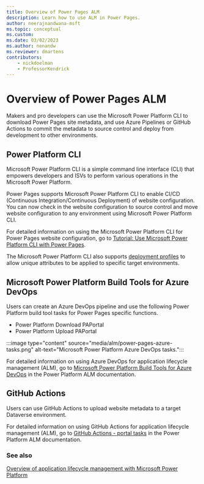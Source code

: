 ```yaml
---
title: Overview of Power Pages ALM
description: Learn how to use ALM in Power Pages.
author: neerajnandwana-msft
ms.topic: conceptual
ms.custom: 
ms.date: 03/02/2023
ms.author: nenandw
ms.reviewer: dmartens
contributors:
    - nickdoelman
    - ProfessorKendrick
---
```


# Overview of Power Pages ALM

Makers and pro developers can use the Microsoft Power Platform CLI to download Power Pages site metadata, and use Azure Pipelines or GitHub Actions to commit the metadata to source control and deploy from development to other environments.

## Power Platform CLI

Microsoft Power Platform CLI is a simple command line interface (CLI) that empowers developers and ISVs to perform various operations in the Microsoft Power Platform.

Power Pages supports Microsoft Power Platform CLI to enable CI/CD (Continuous Integration/Continuous Deployment) of website configuration. You can now check in the website configuration to source control and move website configuration to any environment using Microsoft Power Platform CLI.
 
For detailed information on using the Microsoft Power Platform CLI for Power Pages website configuration, go to [Tutorial: Use Microsoft Power Platform CLI with Power Pages](power-platform-cli-tutorial.md).

The Microsoft Power Platform CLI also supports [deployment profiles](power-platform-cli-tutorial.md#upload-the-changes-using-deployment-profile) to allow unique attributes to be applied to specific target environments.

## Microsoft Power Platform Build Tools for Azure DevOps

Users can create an Azure DevOps pipeline and use the following Power Platform build tool tasks for Power Pages specific functions.
- Power Platform Download PAPortal
- Power Platform Upload PAPortal

:::image type="content" source="media/alm/power-pages-azure-tasks.png" alt-text="Microsoft Power Platform Azure DevOps tasks.":::

For detailed information on using Azure DevOps for application lifecycle management (ALM), go to [Microsoft Power Platform Build Tools for Azure DevOps](/power-platform/alm/devops-build-tools) in the Power Platform ALM documentation.

## GitHub Actions

Users can use GitHub Actions to upload website metadata to a target Dataverse environment.

For detailed information on using GitHub Actions for application lifecycle management (ALM), go to [GitHub Actions - portal tasks](/power-platform/alm/devops-github-available-actions#portal-tasks) in the Power Platform ALM documentation.

### See also

[Overview of application lifecycle management with Microsoft Power Platform](/power-platform/alm/overview-alm)
